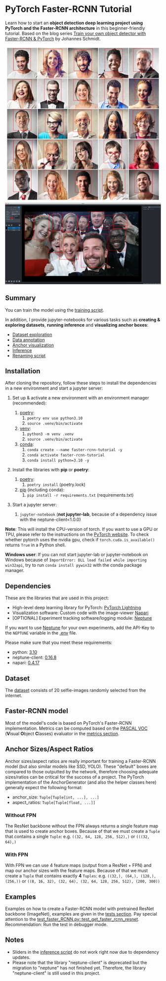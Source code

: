 # PyTorch Faster-RCNN Tutorial

Learn how to start an **object detection deep learning project using
PyTorch and the Faster-RCNN architecture** in this beginner-friendly tutorial.
Based on the blog
series [Train your own object detector with Faster-RCNN & PyTorch](https://johschmidt42.medium.com/train-your-own-object-detector-with-faster-rcnn-pytorch-8d3c759cfc70)
by Johannes Schmidt.

![image1](docs/images/image1.png)
![image2](docs/images/image2.png)

## Summary

You can train the model using the [training script](training_script.py).

In addition, I provide jupyter-notebooks for various tasks such as
**creating & exploring datasets**,
**running inference** and
**visualizing anchor boxes**:

- [Dataset exploration](dataset_exploration_script.ipynb)
- [Data annotation](annotation_script.ipynb)
- [Anchor visualization](anchor_script.ipynb)
- [Inference](inference_script.ipynb)
- [Renaming script](rename_files_script.ipynb)

## Installation

After cloning the repository, follow these steps to install the dependencies in a new environment and start a jupyter
server:

1. Set up & activate a new environment with an environment manager (recommended):
    1. [poetry](https://python-poetry.org/):
        1. `poetry env use python3.10`
        2. `source .venv/bin/activate`
    2. [venv](https://docs.python.org/3/library/venv.html):
        1. `python3 -m venv .venv`
        2. `source .venv/bin/activate`
    3. [conda](https://docs.conda.io/en/latest/miniconda.html):
        1. `conda create --name faster-rcnn-tutorial -y`
        2. `conda activate faster-rcnn-tutorial`
        3. `conda install python=3.10 -y`

2. Install the libraries with **pip** or **poetry**:
    1. [poetry](https://python-poetry.org/):
        1. `poetry install` (poetry.lock)
    2. [pip](https://pip.pypa.io/en/stable/) (including conda):
        1. `pip install -r requirements.txt` (requirements.txt)

3. Start a jupyter server:
    1. `jupyter-notebook` (**not jupyter-lab**, because of a dependency issue with the neptune-client<1.0.0)

**Note**: This will install the CPU-version of torch.
If you want to use a GPU or TPU, please refer to the instructions
on the [PyTorch website](https://pytorch.org/).
To check whether pytorch uses the nvidia gpu, check
if `torch.cuda.is_available()` returns `True` in a Python shell.

**Windows user**: If you can not start jupyter-lab or jupyter-notebook on Windows because of
`ImportError: DLL load failed while importing win32api`, try to run `conda install pywin32` with the conda package
manager.

## Dependencies

These are the libraries that are used in this project:

- High-level deep learning library for PyTorch: [PyTorch Lightning](https://www.pytorchlightning.ai/)
- Visualization software: Custom code with the image-viewer [Napari](https://napari.org/)
- [OPTIONAL] Experiment tracking software/logging module: [Neptune](https://neptune.ai/)

If you want to use [Neptune](https://neptune.ai/) for your own experiments, add the API-Key to the `NEPTUNE` variable in
the [.env](.env) file.

Please make sure that you meet these requirements:

- python: [3.10](https://www.python.org/downloads/)
- neptune-client: [0.16.8](https://github.com/neptune-ai/neptune-client/releases/tag/0.16.18)
- napari: [0.4.17](https://github.com/napari/napari/releases/tag/v0.4.17)

## Dataset

The [dataset](src/pytorch_faster_rcnn_tutorial/data)
consists of 20 selfie-images randomly selected from the internet.

## Faster-RCNN model

Most of the model's code is based on PyTorch's Faster-RCNN implementation. Metrics can be computed based on
the [PASCAL VOC](http://host.robots.ox.ac.uk/pascal/VOC/) (**V**isual **O**bject **C**lasses) evaluator in
the [metrics section](src/pytorch_faster_rcnn_tutorial/metrics).

## Anchor Sizes/Aspect Ratios

Anchor sizes/aspect ratios are really important for training a Faster-RCNN model (but also similar models like SSD,
YOLO). These "default" boxes are compared to those outputted by the network, therefore choosing adequate sizes/ratios
can be critical for the success of a project. The PyTorch implementation of the AnchorGenerator (and also the helper
classes here) generally expect the following format:

- anchor_size: `Tuple[Tuple[int, ...], ...]`
- aspect_ratios: `Tuple[Tuple[float, ...]]`

### Without FPN

The ResNet backbone without the FPN always returns a single feature map that is used to create anchor boxes. Because of
that we must create a `Tuple` that contains a single `Tuple`: e.g. `((32, 64, 128, 256, 512),)` or `(((32, 64),)`

### With FPN

With FPN we can use 4 feature maps (output from a ResNet + FPN) and map our anchor sizes with the feature maps. Because
of that we must create a `Tuple` that contains exactly **4** `Tuples`: e.g. `((32,), (64,), (128,), (256,))`
or `((8, 16, 32), (32, 64), (32, 64, 128, 256, 512), (200, 300))`

## Examples

Examples on how to create a Faster-RCNN model with pretrained ResNet backbone (ImageNet), examples are given in
the [tests section](tests). Pay special attention to
the [test_faster_RCNN.py::test_get_faster_rcnn_resnet](tests/test_faster_RCNN.py).
Recommendation: Run the test in debugger mode.

## Notes

- Sliders in the [inference script](inference_script.ipynb) do not work right now due to dependency updates.
- Please note that the library "neptune-client" is deprecated but the migration to "neptune" has not finished yet.
  Therefore, the library "neptune-client" is still used in this project.
